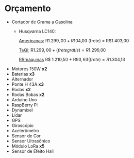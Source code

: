 # Orçamento

* Cortador de Grama a Gasolina
  * Husqvarna LC140:
    
    [Americanas:](https://www.americanas.com.br/produto/25775777/cortador-de-grama-a-gasolina-125cc-1-8kw-husqvarna-lc140?WT.srch=1&acc=e789ea56094489dffd798f86ff51c7a9&epar=bp_pl_00_go_pla_casaeconst_geral_gmv&gclid=CjwKCAjw8LTmBRBCEiwAbhh-6FUVtyxQETolCDLv8rhqCPDlw34dALkssfTQWoV2RMpQ9zqyDSVMZhoCy-AQAvD_BwE&i=5c5a500d49f937f62507f760&o=5a859b03ebb19ac62c28c9f7&opn=YSMESP&sellerId=27390586000102) R$1.299,00 + R$104,00 (frete) = R$1.403,00
    
    [TaQi:](https://www.taqi.com.br/produto/cortadores-de-grama/cortador-de-grama-gasolina-husqvarna-lc140/114412/?utm_campaign=google-shopping&utm_medium=cpc&utm_source=google-shopping&utm_term=114412_cortador-de-grama-com-recolhedor-a-gasolina-husqvarna-lc140-4-5-hp&gclid=CjwKCAjw8LTmBRBCEiwAbhh-6ByYW8Lb5l3Qo1XfE59nBUSRQ-h06MtTBQzUrKWCsCyDSaCDTfBK1BoCmAQQAvD_BwE) R$1.299,00 + (frete grátis) = R$1.299,00
    
    [RRmáquinas](https://www.rrmaquinas.com.br/cortador-de-grama-a-gasolina-lc140-2-4-hp-husqvarna/p?idsku=8156&gclid=CjwKCAjw8LTmBRBCEiwAbhh-6IvfpZ_i8Lv1xsne0Jb8rRJzo2wZEX3eT_vcG3U6DChukWBwWx1GVBoCplIQAvD_BwE) R$ 1.210,50 + R$93,63 (frete) = R$1.304,13‬
* Motores 150W **x2**
* Baterias **x3**
* Alternador
* Ponte H 43A **x3**
* Rodas **x2**
* Rodas Bobas **x2**
* Arduino Uno
* RaspBerry Pi
* Dynamixel
* Lidar
* GPS
* Giroscópio
* Acelerômetro
* Sensor de Cor
* Sensor Ultrasônico
* Módulo LoRa **x5**
* Sensor de Efeito Hall
